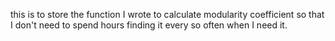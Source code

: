 this is to store the function I wrote to calculate modularity coefficient so that I don't need to spend hours finding it every so often when I need it.
